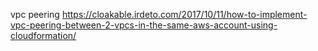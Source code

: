 vpc peering 
https://cloakable.irdeto.com/2017/10/11/how-to-implement-vpc-peering-between-2-vpcs-in-the-same-aws-account-using-cloudformation/
